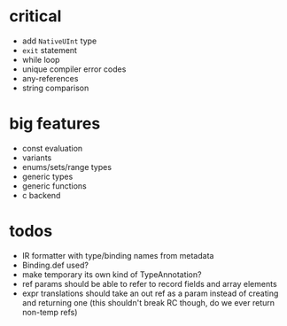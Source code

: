 # critical

* add `NativeUInt` type
* `exit` statement
* while loop
* unique compiler error codes
* any-references
* string comparison

# big features

* const evaluation
* variants
* enums/sets/range types
* generic types
* generic functions
* c backend

# todos

* IR formatter with type/binding names from metadata
* Binding.def used? 
* make temporary its own kind of TypeAnnotation?
* ref params should be able to refer to record fields and array elements
* expr translations should take an out ref as a param instead of creating and returning one
    (this shouldn't break RC though, do we ever return non-temp refs)